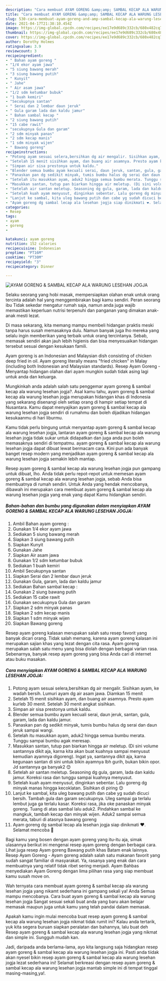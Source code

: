 ```yaml
---
description: "Cara membuat AYAM GORENG &amp;amp; SAMBAL KECAP ALA WARUNG LESEHAN JOGJA yang sedap dan Mudah Dibuat"
title: "Cara membuat AYAM GORENG &amp;amp; SAMBAL KECAP ALA WARUNG LESEHAN JOGJA yang sedap dan Mudah Dibuat"
slug: 530-cara-membuat-ayam-goreng-and-amp-sambal-kecap-ala-warung-lesehan-jogja-yang-sedap-dan-mudah-dibuat
date: 2021-04-17T21:38:10.454Z
image: https://img-global.cpcdn.com/recipes/ee17e9d689c332cb/680x482cq70/ayam-goreng-sambal-kecap-ala-warung-lesehan-jogja-foto-resep-utama.jpg
thumbnail: https://img-global.cpcdn.com/recipes/ee17e9d689c332cb/680x482cq70/ayam-goreng-sambal-kecap-ala-warung-lesehan-jogja-foto-resep-utama.jpg
cover: https://img-global.cpcdn.com/recipes/ee17e9d689c332cb/680x482cq70/ayam-goreng-sambal-kecap-ala-warung-lesehan-jogja-foto-resep-utama.jpg
author: Dorothy Holmes
ratingvalue: 3.9
reviewcount: 3
recipeingredient:
- " Bahan ayam goreng "
- "1/4 ekor ayam jawa"
- "5 siung bawang merah"
- "3 siung bawang putih"
- " Kunyit"
- " Jahe"
- " Air asam jawa"
- "1/2 sdm ketumbar bubuk"
- "1 buah kemiri"
- "Secukupnya santan"
- " Serai dan 2 lembar daun jeruk"
- " Gula garam lada dan kaldu jamur"
- " Bahan sambal kecap "
- "2 siung bawang putih"
- "15 cabe rawit"
- "secukupnya Gula dan garam"
- "2 sdm minyak panas"
- "2 sdm kecap manis"
- "1 sdm minyak wijen"
- " Bawang goreng"
recipeinstructions:
- "Potong ayam sesuai selera,bersihkan dg air mengalir. Sisihkan ayam, ke wadah bersih. Lumuri ayam dg air asam jawa. Diamkan 15 menit"
- "Setelah 15 menit sisihkan ayam, dan buang air asamnya. Presto ayam kurleb 30 menit. Setelah 30 menit angkat sisihkan."
- "Simpan air sisa prestonya untuk kaldu."
- "Blender semua bumbu ayam kecuali serai, daun jeruk, santan, gula, garam, lada dan kaldu jamur."
- "Panaskan pan dg sedikit minyak, tumis bumbu halus dg serai dan daun jeruk sampai wangi."
- "Setelah itu masukkan ayam, aduk2 hingga semua bumbu merata. Tunggu sampai bumbu agak meresap."
- "Masukkan santan, tutup pan biarkan hingga air meletup. (Di sini volume santannya dikit aja, karna kita akan buat kuahnya sampai menyusut kemudian ayamnya digoreng). Ingat ya, santannya dikit aja, karna kegunaan santan di sini untuk bikin ayamnya lbh gurih, bukan bikin opor. Jd santannya ga banyak2 😊"
- "Setelah air santan meletup. Seasoning dg gula, garam, lada dan kaldu jamur. Koreksi rasa dan tunggu sampai kuahnya menyusut."
- "Setelah kuah ayam menyusut, dinginkan sebentar. Lalu goreng dg minyak manas hingga kecoklatan. Sisihkan di piring 😊"
- "Lanjut ke sambal, kita uleg bawang putih dan cabe yg sudah dicuci bersih. Tambah gula dan garam secukupnya. Uleg sampai ga terlalu lembut juga ga terlalu kasar. Koreksi rasa, jika oke panaskan minyak goreng. Tuang di atas sambal lalu aduk2. Pindahkan sambal ke mangkuk, tambah kecap dan minyak wijen. Aduk2 sampai semua merata, taburi di atasnya bawang goreng"
- "Ayam goreng dg sambal lecap ala lesehan jogja siap dinikmati ❤. Selamat mencoba 🥰"
categories:
- Resep
tags:
- ayam
- goreng
- 

katakunci: ayam goreng  
nutrition: 152 calories
recipecuisine: Indonesian
preptime: "PT16M"
cooktime: "PT30M"
recipeyield: "3"
recipecategory: Dinner

---
```



![AYAM GORENG &amp; SAMBAL KECAP ALA WARUNG LESEHAN JOGJA](https://img-global.cpcdn.com/recipes/ee17e9d689c332cb/680x482cq70/ayam-goreng-sambal-kecap-ala-warung-lesehan-jogja-foto-resep-utama.jpg)

Selaku seorang yang hobi masak, mempersiapkan olahan enak untuk orang tercinta adalah hal yang menggembirakan bagi kamu sendiri. Peran seorang ibu Tidak sekedar mengatur rumah saja, namun anda juga wajib memastikan keperluan nutrisi terpenuhi dan panganan yang dimakan anak-anak mesti lezat.

Di masa  sekarang, kita memang mampu membeli hidangan praktis meski tanpa harus susah memasaknya dulu. Namun banyak juga lho mereka yang selalu ingin memberikan yang terbaik untuk orang tercintanya. Sebab, memasak sendiri akan jauh lebih higienis dan bisa menyesuaikan hidangan tersebut sesuai dengan kesukaan famili. 

Ayam goreng is an Indonesian and Malaysian dish consisting of chicken deep fried in oil. Ayam goreng literally means &#34;fried chicken&#34; in Malay (including both Indonesian and Malaysian standards). Resep Ayam Goreng - Menyantap hidangan olahan dari ayam mungkin sudah tidak asing lagi untuk anda dan keluarga.

Mungkinkah anda adalah salah satu penggemar ayam goreng &amp; sambal kecap ala warung lesehan jogja?. Asal kamu tahu, ayam goreng &amp; sambal kecap ala warung lesehan jogja merupakan hidangan khas di Indonesia yang sekarang disenangi oleh setiap orang di hampir setiap tempat di Nusantara. Kamu dapat menyajikan ayam goreng &amp; sambal kecap ala warung lesehan jogja sendiri di rumahmu dan boleh dijadikan hidangan kesukaanmu di hari liburmu.

Kamu tidak perlu bingung untuk menyantap ayam goreng &amp; sambal kecap ala warung lesehan jogja, lantaran ayam goreng &amp; sambal kecap ala warung lesehan jogja tidak sukar untuk didapatkan dan juga anda pun boleh memasaknya sendiri di tempatmu. ayam goreng &amp; sambal kecap ala warung lesehan jogja dapat dibuat lewat bermacam cara. Kini pun ada banyak banget resep modern yang menjadikan ayam goreng &amp; sambal kecap ala warung lesehan jogja semakin lebih mantap.

Resep ayam goreng &amp; sambal kecap ala warung lesehan jogja pun gampang untuk dibuat, lho. Anda tidak perlu repot-repot untuk memesan ayam goreng &amp; sambal kecap ala warung lesehan jogja, sebab Anda bisa membuatnya di rumah sendiri. Untuk Anda yang hendak mencobanya, dibawah ini merupakan cara membuat ayam goreng &amp; sambal kecap ala warung lesehan jogja yang enak yang dapat Kamu hidangkan sendiri.

<!--inarticleads1-->

##### Bahan-bahan dan bumbu yang digunakan dalam menyiapkan AYAM GORENG &amp; SAMBAL KECAP ALA WARUNG LESEHAN JOGJA:

1. Ambil  Bahan ayam goreng :
1. Gunakan 1/4 ekor ayam jawa
1. Sediakan 5 siung bawang merah
1. Siapkan 3 siung bawang putih
1. Siapkan  Kunyit
1. Gunakan  Jahe
1. Siapkan  Air asam jawa
1. Gunakan 1/2 sdm ketumbar bubuk
1. Sediakan 1 buah kemiri
1. Ambil Secukupnya santan
1. Siapkan  Serai dan 2 lembar daun jeruk
1. Gunakan  Gula, garam, lada dan kaldu jamur
1. Sediakan  Bahan sambal kecap :
1. Gunakan 2 siung bawang putih
1. Sediakan 15 cabe rawit
1. Gunakan secukupnya Gula dan garam
1. Siapkan 2 sdm minyak panas
1. Siapkan 2 sdm kecap manis
1. Siapkan 1 sdm minyak wijen
1. Siapkan  Bawang goreng


Resep ayam goreng kalasan merupakan salah satu resep favorit yang banyak dicari orang. Tidak salah memang, karena ayam goreng kalasan ini merupakan sajian khas yang lezat dengan cita rasa. Ayam goreng merupakan salah satu menu yang bisa diolah dengan berbagai varian rasa. Sebenarnya, banyak resep ayam goreng yang bisa Anda cari di internet atau buku masakan. 

<!--inarticleads2-->

##### Cara menyiapkan AYAM GORENG &amp; SAMBAL KECAP ALA WARUNG LESEHAN JOGJA:

1. Potong ayam sesuai selera,bersihkan dg air mengalir. Sisihkan ayam, ke wadah bersih. Lumuri ayam dg air asam jawa. Diamkan 15 menit
1. Setelah 15 menit sisihkan ayam, dan buang air asamnya. Presto ayam kurleb 30 menit. Setelah 30 menit angkat sisihkan.
1. Simpan air sisa prestonya untuk kaldu.
1. Blender semua bumbu ayam kecuali serai, daun jeruk, santan, gula, garam, lada dan kaldu jamur.
1. Panaskan pan dg sedikit minyak, tumis bumbu halus dg serai dan daun jeruk sampai wangi.
1. Setelah itu masukkan ayam, aduk2 hingga semua bumbu merata. Tunggu sampai bumbu agak meresap.
1. Masukkan santan, tutup pan biarkan hingga air meletup. (Di sini volume santannya dikit aja, karna kita akan buat kuahnya sampai menyusut kemudian ayamnya digoreng). Ingat ya, santannya dikit aja, karna kegunaan santan di sini untuk bikin ayamnya lbh gurih, bukan bikin opor. Jd santannya ga banyak2 😊
1. Setelah air santan meletup. Seasoning dg gula, garam, lada dan kaldu jamur. Koreksi rasa dan tunggu sampai kuahnya menyusut.
1. Setelah kuah ayam menyusut, dinginkan sebentar. Lalu goreng dg minyak manas hingga kecoklatan. Sisihkan di piring 😊
1. Lanjut ke sambal, kita uleg bawang putih dan cabe yg sudah dicuci bersih. Tambah gula dan garam secukupnya. Uleg sampai ga terlalu lembut juga ga terlalu kasar. Koreksi rasa, jika oke panaskan minyak goreng. Tuang di atas sambal lalu aduk2. Pindahkan sambal ke mangkuk, tambah kecap dan minyak wijen. Aduk2 sampai semua merata, taburi di atasnya bawang goreng
1. Ayam goreng dg sambal lecap ala lesehan jogja siap dinikmati ❤. Selamat mencoba 🥰


Bagi kamu yang bosen dengan ayam goreng yang itu-itu aja, simak ulasannya berikut ini mengenai resep ayam goreng dengan berbagai cara. Lihat juga resep Ayam goreng Bawang putih khas Batam enak lainnya. Resep Ayam Goreng - Ayam goreng adalah salah satu makanan favorit yang sudah sangat familiar di masyarakat. Ya, rasanya yang enak dan cara membuatnya yang relatif tidak ribet sering menjadi. Ayam Bahbas menyediakan Ayam Goreng dengan lima pilihan rasa yang siap membuat kamu susah move on. 

Wah ternyata cara membuat ayam goreng &amp; sambal kecap ala warung lesehan jogja yang nikamt sederhana ini gampang sekali ya! Anda Semua mampu mencobanya. Cara buat ayam goreng &amp; sambal kecap ala warung lesehan jogja Sangat sesuai sekali buat anda yang baru akan belajar memasak maupun juga untuk kamu yang telah pandai dalam memasak.

Apakah kamu ingin mulai mencoba buat resep ayam goreng &amp; sambal kecap ala warung lesehan jogja nikmat tidak rumit ini? Kalau anda tertarik, yuk kita segera buruan siapkan peralatan dan bahannya, lalu buat deh Resep ayam goreng &amp; sambal kecap ala warung lesehan jogja yang nikmat dan simple ini. Sungguh mudah kan. 

Jadi, daripada anda berlama-lama, ayo kita langsung saja hidangkan resep ayam goreng &amp; sambal kecap ala warung lesehan jogja ini. Pasti anda tiidak akan nyesel bikin resep ayam goreng &amp; sambal kecap ala warung lesehan jogja lezat sederhana ini! Selamat berkreasi dengan resep ayam goreng &amp; sambal kecap ala warung lesehan jogja mantab simple ini di tempat tinggal masing-masing,ya!.

